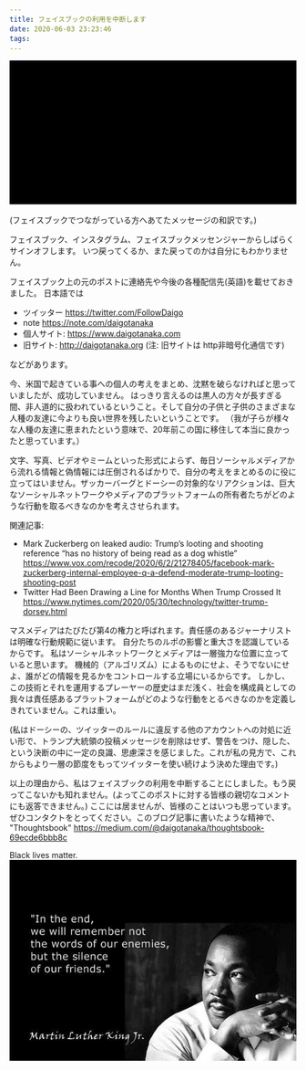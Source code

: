 ```yaml
---
title: フェイスブックの利用を中断します
date: 2020-06-03 23:23:46
tags:
---
```

![blackout](/images/blackout.png)

(フェイスブックでつながっている方へあてたメッセージの和訳です。)

フェイスブック、インスタグラム、フェイスブックメッセンジャーからしばらくサインオフします。
いつ戻ってくるか、また戻ってのかは自分にもわかりません。

フェイスブック上の元のポストに連絡先や今後の各種配信先(英語)を載せておきました。
日本語では
- ツイッター https://twitter.com/FollowDaigo
- note https://note.com/daigotanaka
- 個人サイト: https://www.daigotanaka.com
- 旧サイト: http://daigotanaka.org (注: 旧サイトは http非暗号化通信です)

などがあります。

今、米国で起きている事への個人の考えをまとめ、沈黙を破らなければと思っていましたが、成功していません。
はっきり言えるのは黒人の方々が長すぎる間、非人道的に扱われているということ。そして自分の子供と子供のさまざまな人種の友達に今よりも良い世界を残したいということです。
（我が子らが様々な人種の友達に恵まれたという意味で、20年前この国に移住して本当に良かったと思っています。）

文字、写真、ビデオやミームといった形式によらず、毎日ソーシャルメディアから流れる情報と偽情報には圧倒されるばかりで、自分の考えをまとめるのに役に立ってはいません。ザッカーバーグとドーシーの対象的なリアクションは、巨大なソーシャルネットワークやメディアのプラットフォームの所有者たちがどのような行動を取るべきなのかを考えさせられます。

関連記事:
- Mark Zuckerberg on leaked audio: Trump’s looting and shooting reference “has no history of being read as a dog whistle”
https://www.vox.com/recode/2020/6/2/21278405/facebook-mark-zuckerberg-internal-employee-q-a-defend-moderate-trump-looting-shooting-post
- Twitter Had Been Drawing a Line for Months When Trump Crossed It
https://www.nytimes.com/2020/05/30/technology/twitter-trump-dorsey.html

マスメディアはたびたび第4の権力と呼ばれます。責任感のあるジャーナリストは明確な行動規範に従います。
自分たちのルポの影響と重大さを認識しているからです。
私はソーシャルネットワークとメディアは一層強力な位置に立っていると思います。
機械的（アルゴリズム）によるものにせよ、そうでないにせよ、誰がどの情報を見るかをコントロールする立場にいるからです。
しかし、この技術とそれを運用するプレーヤーの歴史はまだ浅く、社会を構成員としての我々は責任感あるプラットフォームがどのような行動をとるべきなのかを定義しきれていません。これは重い。

(私はドーシーの、ツイッターのルールに違反する他のアカウントへの対処に近い形で、トランプ大統領の投稿メッセージを削除はせず、警告をつけ、隠した、という決断の中に一定の良識、思慮深さを感じました。これが私の見方で、これからもより一層の節度をもってツイッターを使い続けよう決めた理由です。)

以上の理由から、私はフェイスブックの利用を中断することにしました。もう戻ってこないかも知れません。(よってこのポストに対する皆様の親切なコメントにも返答できません。)
ここには居ませんが、皆様のことはいつも思っています。ぜひコンタクトをとってください。このブログ記事に書いたような精神で、
"Thoughtsbook" https://medium.com/@daigotanaka/thoughtsbook-69ecde6bbb8c

Black lives matter.
![mlk](/images/mlk-on-silent-friends.jpg)
